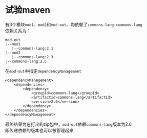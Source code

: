 # 试验maven

有3个模块```mod1```、```mod2```和```mod-out```，均依赖了```commons-lang:commons-lang```  
依赖关系为：  
```
mod-out
|--mod1
   |--commons-lang:2.1
|--mod2
   |--commons-lang:2.3
|--commons-lang:2.5
```
在```mod-out```中指定```dependencyManagement```
```
<dependencyManagement>
    <dependencies>
        <dependency>
            <groupId>commons-lang</groupId>
            <artifactId>commons-lang</artifactId>
            <version>2.6</version>
        </dependency>
    </dependencies>
</dependencyManagement>
```
最终结果为在打出的zip包中，```mod-out```依赖```commons-lang```版本为2.6  
即传递依赖的版本也可以被管理起来